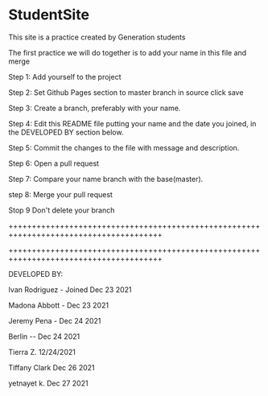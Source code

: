 # StudentSite

This site is a practice created by Generation students 


The first practice we will do together is to add your name in this file and merge

Step 1: Add yourself to the project

Step 2: Set Github Pages section to master branch in source click save

Step 3: Create a branch, preferably with your name.

Step 4: Edit this README file putting your name and the date you joined, in the DEVELOPED BY section below.

Step 5: Commit the changes to the file with message and description.

Step 6: Open a pull request

Step 7: Compare your name branch with the base(master).

step 8: Merge your pull request

Stop 9 Don't delete your branch


+++++++++++++++++++++++++++++++++++++++++++++++++++++++++++++++++++++++++++++++++++++++
                        
+++++++++++++++++++++++++++++++++++++++++++++++++++++++++++++++++++++++++++++++++++++++

DEVELOPED BY:


Ivan Rodriguez - Joined Dec 23 2021

Madona Abbott - Dec 23 2021

Jeremy Pena - Dec 24 2021

Berlin -- Dec 24 2021

Tierra Z. 12/24/2021

Tiffany Clark Dec 26 2021

yetnayet k. Dec 27 2021
